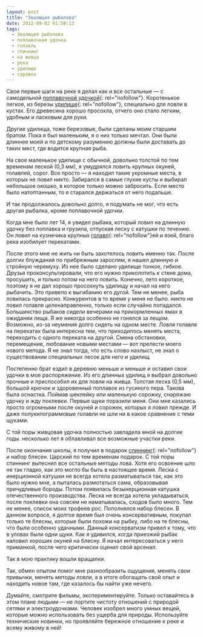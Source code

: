 ```yaml
---
layout: post
title: "Эволюция рыболова"
date: 2012-09-02 01:58:13
tags:
  - Эволюция рыболова
  - поплавочная удочка
  - голавль
  - спиннинг
  - на живца
  - река
  - удилище
  - сорожка
---
```

Свои первые шаги на реке я делал как и все остальные — с самодельной
[поплавочной удочкой][1]{: rel="nofollow"}. Коротенькое легкое, из
березы [удилище][2]{: rel="nofollow"}, специально для ловли в кустах.
Его древесина хорошо просохла, отчего оно стало легким, удобным и
ласковым для руки.

Другие удилища, тоже березовые, были сделаны моим старшим братом. Пока я
был маленьким, я о них только мечтал. Они были длиннее моей и по
детскому разумению должны были доставать до таких мест, где водится
крупная рыба.

На свое маленькое удилище с обычной, довольно толстой по тем временам
леской (0,3 мм), я умудрялся ловить крупных окуней, голавлей, сорог. Все
просто — я находил такие укромные места, в которых не ловил никто.
Забирался в самые глухие кусты и выбирал небольшое окошко, в которое
только можно забросить. Если место было натоптанным, то я старался
держаться от него подальше.

И так продолжалось довольно долго, я подумать не мог, что есть другая
рыбалка, кроме поплавочной удочки.

Когда мне было лет 14, я увидел рыбака, который ловил на длинную удочку
без поплавка и грузила, отпуская леску с катушки по течению. Он ловил на
кузнечика крупных [голавл][3]{: rel="nofollow"}ей и язей, благо река
изобилует перекатами.

После этого мне не жить ни быть захотелось ловить именно так. После
долгих блужданий по прибрежным зарослям, я нашел длинную и стройную
черемуху. Из нее было сделано удилище тонкое, гибкое. Друзья
проконсультировали, что его нужно приколотить к стене дома, просушить, и
только потом на него ловить. Конечно, лето короткое, поэтому я не дал
хорошо просохнуть удилищу и начал на него рыбачить. Это привело к
выгибанию его дугой. Тем не менее, рыба ловилась прекрасно. Конкурентов
в то время у меня не было. никто не ловил голавля целенаправленно,
только если случайно попадался. Большинство рыбаков сидели вечерами на
прикормленных ямах в ожидании леща. Я же никогда особенно не гонялся за
лещом. Возможно, из-за неумения долго сидеть на одном месте. Ловля
голавля на перекатах была интересна тем, что приходилось менять места,
переходить с одного переката на другой. Смена обстановки, перемещение,
любование новыми местами — вот прелести моего нового метода. Я не знал
тогда, что есть слово нахлыст, не знал о существовании специальных лесок
для него и удилищ.

Постепенно брат ездил в деревню меньше и меньше и оставил свои удочки в
мое распоряжение. Из его длинных удилищ я выбрал довольно прочные и
приспособил их для ловли на живца. Толстая леска (0,5 мм), большой
крючок и здоровенный поплавок из гусиного пера. Такова была оснастка.
Поймав шеклейку или маленькую сорожку, снаряжаю удочку и жду поклевки.
Первые щуки поразили меня. Они мне казались просто огромными после
окуней и сорожек, которых я ловил прежде. И даже полукилограммовые
голавли не шли ни в какое сравнение с теми щуками.

С той поры живцовая удочка полностью завладела мной на долгие годы.
несколько лет я облавливал все возможные участки реки.

После окончания школы, я получил в подарок [спиннинг][4]{:
rel="nofollow"} и набор блесен. Царский по тем временам подарок. С той
поры спиннинг вытеснил все остальные методы лова. Хотя его освоение шло
не так гладко, как это могло бы быть в настоящее время. Леска с
инерционной катушки не всегда хотела разматываться так, как это было
нужно мне, а пыталась размотаться сама, образовывая причудливые бороды.
Потом появилась безынерционная катушка отечественного производства.
Леска не всегда хотела укладываться, после поклевки она совсем не
наматывалась, сходов было много. Тем не менее, список моих трофеев рос.
Пополнялся набор блесен. В данном вопросе, я долгое время был очень
консервативным, покупал только те блесны, которые были похожи на рыбку,
либо на те блесны, что были особенно удачными. Данный консерватизм
привел к тому, что в уловах были одни щуки. Как я удивился, когда
приезжий рыбак наловил хороших окуней на блесну. Я начал интересоваться
у него приманкой, после чего критически оценил свой арсенал.

Так в мою практику вошли вращалки.

Так, обмен опытом помог мне разнообразить ощущения, менять свои
привычки, менять методы ловли, а в итоге обогащать свой опыт и находить
новое там, где казалось бы найти уже нечего.

Думайте, смотрите фильмы, экспериментируйте. Только оставайтесь в этом
плане людьми — не портите чистоту отношений с природой сетями и
электроудочками. Человек изобрел много умных вещей, которые можно
использовать без ущерба для природы. Используйте технические новинки, но
проявляйте бережное отношение к реке и всему живому в ней!

[1]: http://fishingguru.ru/blog/sposoby/66.html
[2]: http://fishingguru.ru/blog/Ribalka_dlia_vseh/73.html
[3]: http://fishingguru.ru/blog/riba_osobennosti/164.html
[4]: http://fishingguru.ru/blog/sposoby/67.html
